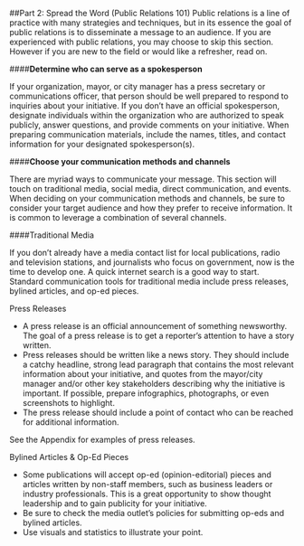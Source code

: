 ##Part 2: Spread the Word (Public Relations 101)
Public relations is a line of practice with many strategies and techniques, but in its essence the goal of public relations is to disseminate a message to an audience. If you are experienced with public relations, you may choose to skip this section. However if you are new to the field or would like a refresher, read on. 

####**Determine who can serve as a spokesperson**

If your organization, mayor, or city manager has a press secretary or communications officer, that person should be well prepared to respond to inquiries about your initiative. If you don’t have an official spokesperson, designate individuals within the organization who are authorized to speak publicly, answer questions, and provide comments on your initiative. When preparing communication materials, include the names, titles, and contact information for your designated spokesperson(s).

####**Choose your communication methods and channels**

There are myriad ways to communicate your message. This section will touch on traditional media, social media, direct communication, and events. When deciding on your communication methods and channels, be sure to consider your target audience and how they prefer to receive information. It is common to leverage a combination of several channels.

####Traditional Media

If you don’t already have a media contact list for local publications, radio and television stations, and journalists who focus on government, now is the time to develop one. A quick internet search is a good way to start. Standard communication tools for traditional media include press releases, bylined articles, and op-ed pieces.

Press Releases
* A press release is an official announcement of something newsworthy. The goal of a press release is to get a reporter’s attention to have a story written.
* Press releases should be written like a news story. They should include a catchy headline, strong lead paragraph that contains the most relevant information about your initiative, and quotes from the mayor/city manager and/or other key stakeholders describing why the initiative is important. If possible, prepare infographics, photographs, or even screenshots to highlight.
* The press release should include a point of contact who can be reached for additional information.

See the Appendix for examples of press releases.

Bylined Articles & Op-Ed Pieces
* Some publications will accept op-ed (opinion-editorial) pieces and articles written by non-staff members, such as business leaders or industry professionals. This is a great opportunity to show thought leadership and to gain publicity for your initiative.
* Be sure to check the media outlet’s policies for submitting op-eds and bylined articles.
* Use visuals and statistics to illustrate your point.


